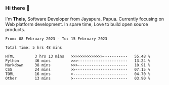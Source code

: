### Hi there 👋

I'm <b>Theis</b>, Software Developer from Jayapura, Papua. Currently focusing on Web platform development. In spare time, Love to build open source products.



 
 <!--START_SECTION:waka-->

```text
From: 08 February 2023 - To: 15 February 2023

Total Time: 5 hrs 48 mins

HTML         3 hrs 13 mins   >>>>>>>>>>>>>>-----------   55.48 %
Python       46 mins         >>>----------------------   13.24 %
Markdown     38 mins         >>>----------------------   10.91 %
CSS          24 mins         >>-----------------------   07.15 %
TOML         16 mins         >------------------------   04.70 %
Other        13 mins         >------------------------   03.90 %
```

<!--END_SECTION:waka-->
